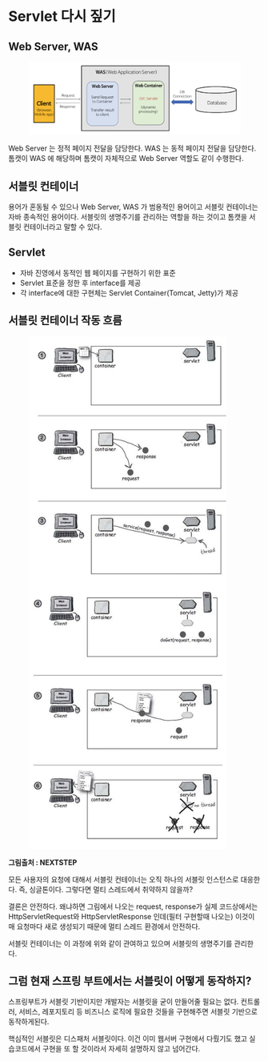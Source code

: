 # Servlet 다시 짚기

## Web Server, WAS

<figure><img src="../../../.gitbook/assets/image (3) (1) (1) (1) (1) (1) (1).png" alt=""><figcaption></figcaption></figure>

Web Server 는 정적 페이지 전달을 담당한다. WAS 는 동적 페이지 전달을 담당한다. 톰캣이 WAS 에 해당하며 톰캣이 자체적으로 Web Server 역할도 같이 수행한다.



## 서블릿 컨테이너

용어가 혼동될 수 있으나 Web Server, WAS 가 범용적인 용어이고 서블릿 컨테이너는 자바 종속적인 용어이다. 서블릿의 생명주기를 관리하는 역할을 하는 것이고 톰캣을 서블릿 컨테이너라고 말할 수 있다.



## Servlet

* 자바 진영에서 동적인 웹 페이지를 구현하기 위한 표준
* Servlet 표준을 정한 후 interface를 제공
* 각 interface에 대한 구현체는 Servlet Container(Tomcat, Jetty)가 제공



## 서블릿 컨테이너 작동 흐름

<figure><img src="../../../.gitbook/assets/image (1) (1) (1) (1) (1) (1) (1) (1) (1) (1) (1) (1) (1).png" alt=""><figcaption></figcaption></figure>

**그림출처 : NEXTSTEP**



모든 사용자의 요청에 대해서 서블릿 컨테이너는 오직 하나의 서블릿 인스턴스로 대응한다. 즉, 싱글톤이다. 그렇다면 멀티 스레드에서 취약하지 않을까?

결론은 안전하다. 왜냐하면 그림에서 나오는 request, response가 실제 코드상에서는 HttpServletRequest와 HttpServletResponse 인데(필터 구현할때 나오는) 이것이 매 요청마다 새로 생성되기 때문에 멀티 스레드 환경에서 안전하다.

서블릿 컨테이너는 이 과정에 위와 같이 관여하고 있으며 서블릿의 생명주기를 관리한다.



## 그럼 현재 스프링 부트에서는 서블릿이 어떻게 동작하지?

스프링부트가 서블릿 기반이지만 개발자는 서블릿을 굳이 만들어줄 필요는 없다. 컨트롤러, 서비스, 레포지토리 등 비즈니스 로직에 필요한 것들을 구현해주면 서블릿 기반으로 동작하게된다.

핵심적인 서블릿은 디스패처 서블릿이다. 이건 이미 웹서버 구현에서 다뤘기도 했고 실습코드에서 구현을 또 할 것이라서 자세히 설명하지 않고 넘어간다.
